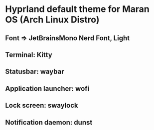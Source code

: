 # Hyprland default theme for Maran OS (Arch Linux Distro)

## Font => JetBrainsMono Nerd Font, Light

## Terminal: Kitty

## Statusbar: waybar

## Application launcher: wofi

## Lock screen: swaylock

## Notification daemon: dunst
